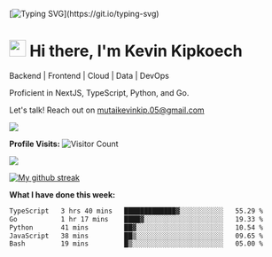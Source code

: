 
[![Typing SVG](https://readme-typing-svg.herokuapp.com?font=Courier+new&color=%23808080&size=40&width=800&duration=6969&lines=Welcome+to+my+profile!)](https://git.io/typing-svg)
# <img src="https://raw.githubusercontent.com/iampavangandhi/iampavangandhi/master/gifs/Hi.gif" width="30px"> Hi there, I'm Kevin Kipkoech

Backend | Frontend | Cloud | Data | DevOps

Proficient in NextJS, TypeScript, Python, and Go. 

Let's talk! Reach out on mutaikevinkip.05@gmail.com 

[![](https://img.shields.io/badge/linkedin-%230077B5.svg?style=for-the-badge&logo=linkedin)](https://www.linkedin.com/in/kevin-kipkoech-651a15108)


**Profile Visits:**
![Visitor Count](https://profile-counter.glitch.me/KevinKipkoechMutai/count.svg)

<img src="https://github-readme-stats.vercel.app/api/top-langs?username=KevinKipkoechMutai&layout=compact&theme=blue-green"/>

[![My github streak](https://github-readme-streak-stats.herokuapp.com/?user=KevinKipkoechMutai&theme=blue-green)](https://github.com/KevinKIpkoechMutai/github-readme-streak-stats)


**What I have done this week:**
<!--START_SECTION:waka-->

```txt
TypeScript   3 hrs 40 mins   █████████████▓░░░░░░░░░░░   55.29 %
Go           1 hr 17 mins    ████▓░░░░░░░░░░░░░░░░░░░░   19.33 %
Python       41 mins         ██▓░░░░░░░░░░░░░░░░░░░░░░   10.54 %
JavaScript   38 mins         ██▒░░░░░░░░░░░░░░░░░░░░░░   09.65 %
Bash         19 mins         █▒░░░░░░░░░░░░░░░░░░░░░░░   05.00 %
```

<!--END_SECTION:waka-->


